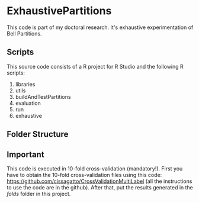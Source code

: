 # ExhaustivePartitions
This code is part of my doctoral research. It's exhaustive experimentation of Bell Partitions.

## Scripts
This source code consists of a R project for R Studio and the following R scripts:

1. libraries
2. utils
3. buildAndTestPartitions
4. evaluation
5. run
6. exhaustive

## Folder Structure


## Important
This code is executed in 10-fold cross-validation (mandatory!). First you have to obtain the 10-fold cross-validation files using this code: https://github.com/cissagatto/CrossValidationMultiLabel (all the instructions to use the code are in the github). After that, put the results generated in the *folds* folder in this project. 
